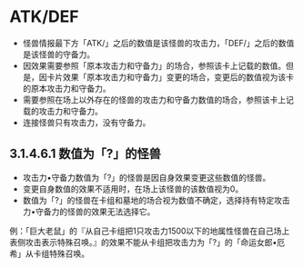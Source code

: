 # ATK/DEF

* 怪兽情报最下方「ATK/」之后的数值是该怪兽的攻击力，「DEF/」之后的数值是该怪兽的守备力。
* 因效果需要参照「原本攻击力和守备力」的场合，参照该卡上记载的数值。但是，因卡片效果「原本攻击力和守备力」变更的场合，变更后的数值视为该卡的原本攻击力和守备力。
* 需要参照在场上以外存在的怪兽的攻击力和守备力数值的场合，参照该卡上记载的攻击力和守备力。
* 连接怪兽只有攻击力，没有守备力。

## 3.1.4.6.1        数值为「?」的怪兽

* 攻击力•守备力数值为「?」的怪兽是因自身效果变更这些数值的怪兽。
* 变更自身数值的效果不适用时，在场上该怪兽的该数值视为0。
* 数值为「?」的怪兽在卡组和墓地的场合视为数值不确定，选择持有特定攻击力•守备力的怪兽的效果无法选择它。

例：「巨大老鼠」的『从自己卡组把1只攻击力1500以下的地属性怪兽在自己场上表侧攻击表示特殊召唤。』的效果不能从卡组把攻击力为「?」的「命运女郎•厄希」从卡组特殊召唤。

